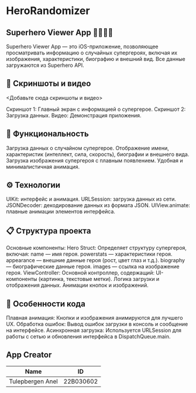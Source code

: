 # HeroRandomizer
## Superhero Viewer App 🦸‍♂️🦸‍♀️

Superhero Viewer App — это iOS-приложение, позволяющее просматривать информацию о случайных супергероях, включая их изображения, характеристики, биографию и внешний вид. Все данные загружаются из Superhero API.

## 📱 Скриншоты и видео

<Добавьте сюда скриншоты и видео>

Скриншот 1: Главный экран с информацией о супергерое.
Скриншот 2: Загрузка данных.
Видео: Демонстрация приложения.
## 🚀 Функциональность

Загрузка данных о случайном супергерое.
Отображение имени, характеристик (интеллект, сила, скорость), биографии и внешнего вида.
Загрузка изображения супергероя с плавным появлением.
Удобная и минималистичная анимация.
## ⚙️ Технологии

UIKit: интерфейс и анимация.
URLSession: загрузка данных из сети.
JSONDecoder: декодирование данных из формата JSON.
UIView.animate: плавные анимации элементов интерфейса.

## 📋 Структура проекта

Основные компоненты:
Hero Struct: Определяет структуру супергероя, включая:
name — имя героя.
powerstats — характеристики героя.
appearance — внешние данные героя (рост, цвет глаз и т.д.).
biography — биографические данные героя.
images — ссылка на изображение героя.
ViewController: Основной контроллер, содержащий:
UI-компоненты (картинка, текстовые метки).
Логика загрузки и отображения данных.
Анимации кнопок и изображений.

## 📖 Особенности кода

Плавная анимация: Кнопки и изображения анимируются для лучшего UX.
Обработка ошибок: Вывод ошибок загрузки в консоль и сообщение на интерфейсе.
Асинхронная загрузка: Используется URLSession для работы с сетью и обновления интерфейса в DispatchQueue.main.

## App Creator


|       Name        |    ID     |
|-------------------|-----------|
| Tulepbergen Anel  | 22B030602 |






